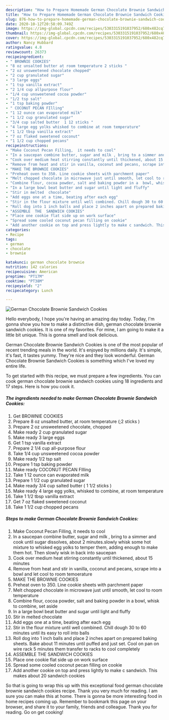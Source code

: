 ```yaml
---
description: "How to Prepare Homemade German Chocolate Brownie Sandwich Cookies"
title: "How to Prepare Homemade German Chocolate Brownie Sandwich Cookies"
slug: 876-how-to-prepare-homemade-german-chocolate-brownie-sandwich-cookies
date: 2020-10-12T20:58:09.749Z
image: https://img-global.cpcdn.com/recipes/5303315191037952/680x482cq70/german-chocolate-brownie-sandwich-cookies-recipe-main-photo.jpg
thumbnail: https://img-global.cpcdn.com/recipes/5303315191037952/680x482cq70/german-chocolate-brownie-sandwich-cookies-recipe-main-photo.jpg
cover: https://img-global.cpcdn.com/recipes/5303315191037952/680x482cq70/german-chocolate-brownie-sandwich-cookies-recipe-main-photo.jpg
author: Nancy Hubbard
ratingvalue: 4.8
reviewcount: 26373
recipeingredient:
- " BROWNIE COOKIES"
- "8 oz unsalted butter at room temperature 2 sticks "
- "2 oz unsweetened chocolate chopped"
- "2 cup granulated sugar"
- "3 large eggs"
- "1 tsp vanilla extract"
- "2 1/4 cup allpurpose flour"
- "1/4 cup unsweetened cocoa powder"
- "1/2 tsp salt"
- "1 tsp baking powder"
- " COCONUT PECAN FIlling"
- "1 12 ounce can evaporated milk"
- "1 1/2 cup granulated sugar"
- "3/4 cup salted butter  1 12 sticks "
- "4 large egg yolks whisked to combine at room temperature"
- "1 1/2 tbsp vanilla extract"
- "7 oz flaked sweetened coconut"
- "1 1/2 cup chopped pecans"
recipeinstructions:
- "Make Coconut Pecan Filling,  it needs to cool"
- "In a saucepan combine butter, sugar and milk , bring to a simmer and cook until sugar dissolves, about 2 minutes.slowly whisk some hot mixture to whisked egg yolks to temper them, adding enough to make them hot. Then slowly wisk in back into saucepan"
- "Cook over medium heat stirring constantly until thickened, about 15 minutes"
- "Remove from heat and stir in vanilla, coconut and pecans, scrape into a bowl and let cool to room temoerature"
- "MAKE THE BROWNIE COOKIES"
- "Preheat oven to 350. Line cookie sheets with parchment paper"
- "Melt chopped chocolate in microwave just until smooth, let cool to room temperature"
- "Combine flour, cocoa powder, salt and baking powder in a  bowl, whisk to combine, set aside"
- "In a large bowl beat butter and sugar until light and fluffy"
- "Stir in melted  chocolate"
- "Add eggs one at a time, beating after each egg"
- "Stir in the flour mixture until well combined. Chill dough 30 to 60 minutes until its easy to roll into balls"
- "Roll dog into 1 inch balls and place 2 inches apart on prepared baking sheets. Bake about 11 minutes until puffed and just set. Cool on pan on wire rack 5 minutes them transfer to racks to  cool  completely"
- "ASSEMBLE  THE  SANDWICH COOKIES"
- "Place one cookie flat side up on work surface"
- "Spread some cooled coconut pecan filling on cookie"
- "Add another cookie on top and press lightly to make c sandwich. This makes about 20 sandwich cookies"
categories:
- Recipe
tags:
- german
- chocolate
- brownie

katakunci: german chocolate brownie 
nutrition: 142 calories
recipecuisine: American
preptime: "PT17M"
cooktime: "PT38M"
recipeyield: "2"
recipecategory: Lunch

---
```



![German Chocolate Brownie Sandwich Cookies](https://img-global.cpcdn.com/recipes/5303315191037952/680x482cq70/german-chocolate-brownie-sandwich-cookies-recipe-main-photo.jpg)

Hello everybody, I hope you're having an amazing day today. Today, I'm gonna show you how to make a distinctive dish, german chocolate brownie sandwich cookies. It is one of my favorites. For mine, I am going to make it a little bit unique. This is gonna smell and look delicious.

German Chocolate Brownie Sandwich Cookies is one of the most popular of recent trending meals in the world. It's enjoyed by millions daily. It's simple, it's fast, it tastes yummy. They're nice and they look wonderful. German Chocolate Brownie Sandwich Cookies is something which I've loved my entire life.




To get started with this recipe, we must prepare a few ingredients. You can cook german chocolate brownie sandwich cookies using 18 ingredients and 17 steps. Here is how you cook it.

<!--inarticleads1-->

##### The ingredients needed to make German Chocolate Brownie Sandwich Cookies:

1. Get  BROWNIE COOKIES
1. Prepare 8 oz unsalted butter, at room temperature (;2 sticks )
1. Prepare 2 oz unsweetened chocolate, chopped
1. Make ready 2 cup granulated sugar
1. Make ready 3 large eggs
1. Get 1 tsp vanilla extract
1. Prepare 2 1/4 cup all-purpose flour
1. Take 1/4 cup unsweetened cocoa powder
1. Make ready 1/2 tsp salt
1. Prepare 1 tsp baking powder
1. Make ready  COCONUT PECAN FIlling
1. Take 1 12 ounce can evaporated milk
1. Prepare 1 1/2 cup granulated sugar
1. Make ready 3/4 cup salted butter ( 1 1/2 sticks )
1. Make ready 4 large egg yolks, whisked to combine, at room temperature
1. Take 1 1/2 tbsp vanilla extract
1. Get 7 oz flaked sweetened coconut
1. Take 1 1/2 cup chopped pecans




<!--inarticleads2-->

##### Steps to make German Chocolate Brownie Sandwich Cookies:

1. Make Coconut Pecan Filling,  it needs to cool
1. In a saucepan combine butter, sugar and milk , bring to a simmer and cook until sugar dissolves, about 2 minutes.slowly whisk some hot mixture to whisked egg yolks to temper them, adding enough to make them hot. Then slowly wisk in back into saucepan
1. Cook over medium heat stirring constantly until thickened, about 15 minutes
1. Remove from heat and stir in vanilla, coconut and pecans, scrape into a bowl and let cool to room temoerature
1. MAKE THE BROWNIE COOKIES
1. Preheat oven to 350. Line cookie sheets with parchment paper
1. Melt chopped chocolate in microwave just until smooth, let cool to room temperature
1. Combine flour, cocoa powder, salt and baking powder in a  bowl, whisk to combine, set aside
1. In a large bowl beat butter and sugar until light and fluffy
1. Stir in melted  chocolate
1. Add eggs one at a time, beating after each egg
1. Stir in the flour mixture until well combined. Chill dough 30 to 60 minutes until its easy to roll into balls
1. Roll dog into 1 inch balls and place 2 inches apart on prepared baking sheets. Bake about 11 minutes until puffed and just set. Cool on pan on wire rack 5 minutes them transfer to racks to  cool  completely
1. ASSEMBLE  THE  SANDWICH COOKIES
1. Place one cookie flat side up on work surface
1. Spread some cooled coconut pecan filling on cookie
1. Add another cookie on top and press lightly to make c sandwich. This makes about 20 sandwich cookies




So that is going to wrap this up with this exceptional food german chocolate brownie sandwich cookies recipe. Thank you very much for reading. I am sure you can make this at home. There is gonna be more interesting food in home recipes coming up. Remember to bookmark this page on your browser, and share it to your family, friends and colleague. Thank you for reading. Go on get cooking!
